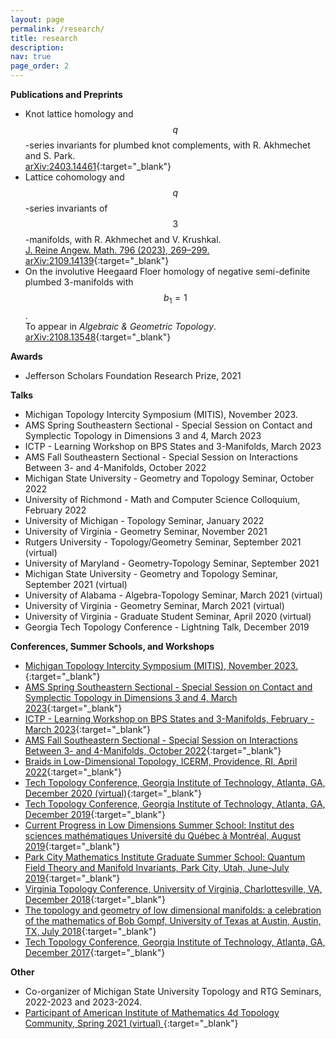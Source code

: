 ```yaml
---
layout: page
permalink: /research/
title: research
description:
nav: true
page_order: 2
---
```


**Publications and Preprints**
- Knot lattice homology and $$q$$-series invariants for plumbed knot complements, with R. Akhmechet and S. Park.\
[arXiv:2403.14461](https://arxiv.org/abs/2403.14461){:target="_blank"}
- Lattice cohomology and $$q$$-series invariants of $$3$$-manifolds, with R. Akhmechet and V. Krushkal.\
[J. Reine Angew. Math. 796 (2023), 269–299.](https://www.degruyter.com/document/doi/10.1515/crelle-2022-0096/html?lang=en) [arXiv:2109.14139](https://arxiv.org/abs/2109.14139){:target="_blank"}
- On the involutive Heegaard Floer homology of negative semi-definite plumbed 3-manifolds with $$b_{1}=1$$.\
To appear in *Algebraic & Geometric Topology*. [arXiv:2108.13548](https://arxiv.org/abs/2108.13548){:target="_blank"}

**Awards**
- Jefferson Scholars Foundation Research Prize, 2021

**Talks**
- Michigan Topology Intercity Symposium (MITIS), November 2023.
- AMS Spring Southeastern Sectional - Special Session on Contact and Symplectic Topology in Dimensions 3 and 4, March 2023
- ICTP - Learning Workshop on BPS States and 3-Manifolds, March 2023
- AMS Fall Southeastern Sectional - Special Session on Interactions Between 3- and 4-Manifolds, October 2022
- Michigan State University - Geometry and Topology Seminar, October 2022
- University of Richmond - Math and Computer Science Colloquium, February 2022
- University of Michigan - Topology Seminar, January 2022
- University of Virginia - Geometry Seminar, November 2021
- Rutgers University - Topology/Geometry Seminar, September 2021 (virtual)
- University of Maryland - Geometry-Topology Seminar, September 2021
- Michigan State University - Geometry and Topology Seminar, September 2021 (virtual)
- University of Alabama - Algebra-Topology Seminar, March 2021 (virtual)
- University of Virginia - Geometry Seminar, March 2021 (virtual)
- University of Virginia - Graduate Student Seminar, April 2020 (virtual)
- Georgia Tech Topology Conference - Lightning Talk, December 2019

**Conferences, Summer Schools, and Workshops**
- [Michigan Topology Intercity Symposium (MITIS), November 2023.](https://mitis.math.lsa.umich.edu){:target="_blank"}
- [AMS Spring Southeastern Sectional - Special Session on Contact and Symplectic Topology in Dimensions 3 and 4, March 2023](https://www.ams.org/meetings/sectional/2298_program_ss34.html#title){:target="_blank"}
- [ICTP - Learning Workshop on BPS States and 3-Manifolds, February - March 2023](https://indico.ictp.it/event/10060){:target="_blank"}
- [AMS Fall Southeastern Sectional - Special Session on Interactions Between 3- and 4-Manifolds, October 2022](https://www.ams.org/meetings/sectional/2296_program_ss13.html#title){:target="_blank"}
- [Braids in Low-Dimensional Topology, ICERM, Providence, RI, April 2022](https://icerm.brown.edu/programs/sp-s22/w3/){:target="_blank"}
- [Tech Topology Conference, Georgia Institute of Technology, Atlanta,
GA, December 2020 (virtual)](https://etnyre.math.gatech.edu/TechTopology/2020/){:target="_blank"}
- [Tech Topology Conference, Georgia Institute of Technology, Atlanta, GA,
December 2019](https://etnyre.math.gatech.edu/TechTopology/2019/index.html){:target="_blank"}
- [Current Progress in Low Dimensions Summer School: Institut des sciences
mathématiques Université du Québec à Montréal, August 2019](http://ism.uqam.ca/Low-dimensions/en/index.html){:target="_blank"}
- [Park City Mathematics Institute Graduate Summer School: Quantum Field Theory
and Manifold Invariants, Park City, Utah, June-July 2019](https://www.ias.edu/pcmi/gss2019){:target="_blank"}
- [Virginia Topology Conference, University of Virginia, Charlottesville, VA,
December 2018](https://math.virginia.edu/geomtop/conferences/){:target="_blank"}
- [The topology and geometry of low dimensional manifolds: a celebration of the
mathematics of Bob Gompf, University of Texas at Austin, Austin, TX, July 2018](https://web.ma.utexas.edu/conferences/gompf/?){:target="_blank"}
- [Tech Topology Conference, Georgia Institute of Technology, Atlanta, GA,
December 2017](https://etnyre.math.gatech.edu/TechTopology/2017/index.html){:target="_blank"}

**Other**
- Co-organizer of Michigan State University Topology and RTG Seminars, 2022-2023 and 2023-2024.
- [Participant of American Institute of Mathematics 4d Topology Community,
Spring 2021 (virtual) ](https://aimath.org/programs/researchcommunities/4dtopology/){:target="_blank"}
